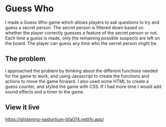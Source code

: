 # Guess Who

I made a Guess Who game which allows players to ask questions to try and guess a secret person. The secret person is filtered down based on whether the player correctly guesses a feature of the secret person or not. Each time a guess is made, only the remaining possible suspects are left on the board. The player can guess any time who the secret person might be. 

## The problem

I approached the problem by thinking about the different functions needed for the game to work, and using Javascript to create the functions and actions to move the game forward. I also used some HTML to create a guess counter, and styled the game with CSS. If I had more time I would add sound effects and a timer to the game. 

## View it live

https://glistening-nasturtium-bfa074.netlify.app/
